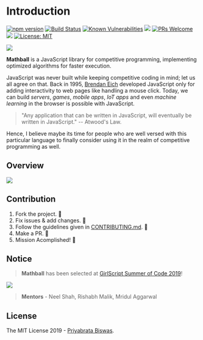 # Introduction

[![npm version](https://badge.fury.io/js/mathball.svg)](https://badge.fury.io/js/mathball) [![Build Status](https://travis-ci.org/pbiswas101/Mathball-Docs.svg?branch=master)](https://travis-ci.org/pbiswas101/Mathball-Docs) [![Known Vulnerabilities](https://snyk.io/test/github/pbiswas101/Mathball-Docs/badge.svg?targetFile=package.json)](https://snyk.io/test/github/pbiswas101/Mathball-Docs?targetFile=package.json) ![](https://img.shields.io/github/issues/pbiswas101/Mathball-Docs.svg) [![PRs Welcome](https://img.shields.io/badge/PRs-welcome-brightgreen.svg?style=flat-square)](http://makeapullrequest.com) ![](https://img.shields.io/github/stars/pbiswas101/Mathball-Docs.svg) [![License: MIT](https://img.shields.io/badge/License-MIT-yellow.svg)](https://opensource.org/licenses/MIT)

![](https://github.com/pbiswas101/Mathball-Docs/blob/master/assets/mathball-banner.png)

**Mathball** is a JavaScript library for competitive programming, implementing optimized algorithms for faster execution.

JavaScript was never built while keeping competitive coding in mind; let us all agree on that. Back in 1995, [Brendan Eich][1] developed JavaScript only for adding interactivity to web pages like handling a mouse click. Today, we can build _servers_, _games_, _mobile apps_, _IoT apps_ and even _machine learning_ in the browser is possible with JavaScript.

> "Any application that can be written in JavaScript, will eventually be written in JavaScript." -- Atwood's Law.

Hence, I believe maybe its time for people who are well versed with this particular language to finally consider using it in the realm of competitive programming as well.

## Overview

![](https://github.com/pbiswas101/Mathball-Docs/blob/master/assets/page-view.png)

## Contribution

1. Fork the project. :fork_and_knife:
2. Fix issues & add changes. :wrench:
3. Follow the guidelines given in [CONTRIBUTING.md][2]. :star2:
4. Make a PR. :hammer:
5. Mission Acomplished! :tada:

## Notice

> **Mathball** has been selected at [GirlScript Summer of Code 2019][3]!

![](https://cdn-images-1.medium.com/max/600/1*47hUn6EfnP5hZkHslmUsxQ.jpeg)

> **Mentors** - Neel Shah, Rishabh Malik, Mridul Aggarwal

## License

The MIT License 2019 - [Priyabrata Biswas][4].

[1]: https://en.wikipedia.org/wiki/Brendan_Eich
[2]: https://github.com/pbiswas101/Mathball-Docs/blob/master/CONTRIBUTING.md
[3]: https://www.gssoc.tech/
[4]: https://github.com/pbiswas101
